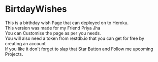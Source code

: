 # BirtdayWishes
This is a birthday wish Page that can deployed on to Heroku.<br>
This version was made for my Friend Priya Jha<br>
You can Customise the page as per you needs.<br>
You will also need a token from restdb.io that you can get for free by creating an account<br>
If you like it don't forget to slap that Star Button and Follow me upcoming Projects.